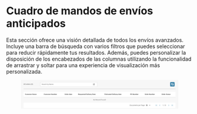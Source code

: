 # Cuadro de mandos de envíos anticipados

Esta sección ofrece una visión detallada de todos los envíos avanzados. Incluye una barra de búsqueda con varios filtros que puedes seleccionar para reducir rápidamente tus resultados. Además, puedes personalizar la disposición de los encabezados de las columnas utilizando la funcionalidad de arrastrar y soltar para una experiencia de visualización más personalizada.

<figure><img src="../../.gitbook/assets/advance-shipment-dashboard.png" alt=""><figcaption></figcaption></figure>
